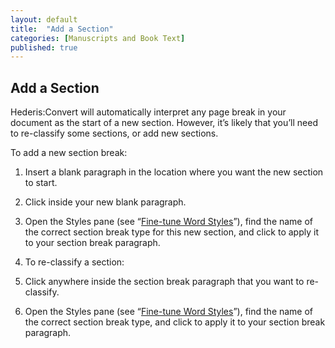 ```yaml
---
layout: default
title:  "Add a Section"
categories: [Manuscripts and Book Text]
published: true
---
```


<section data-type="chapter" class="hsecchapter" data-hederis-type="hsecchapter" id="piFBpmWKx"><h1 data-hederis-type="hblkchaptitle" class="hblkchaptitle" id="pPhomCFmW">Add a Section</h1>
    <p class="hblkp" data-hederis-type="hblkp" id="ping6V04H">Hederis:Convert will automatically interpret any page break in your document as the start of a new section. However, it&#8217;s likely that you&#8217;ll need to re-classify some sections, or add new sections.</p>
    <p class="hblkp" data-hederis-type="hblkp" id="pcbPHxH2y">To add a new section break:</p>
    <ol class="hwprnum-liststart" data-hederis-type="hwprnum-liststart" id="pEz7N57iH"><li class="hblkoli" data-hederis-type="hblkoli" id="liUmbbYv8M"><p class="hblkoli" data-hederis-type="hblkoli" id="pMBiifDtP">Insert a blank paragraph in the location where you want the new section to start.</p></li>
    <li class="hblkoli" data-hederis-type="hblkoli" id="livcZFri5M"><p class="hblkoli" data-hederis-type="hblkoli" id="pW8tIQOc7">Click inside your new blank paragraph.</p></li>
    <li class="hblkoli" data-hederis-type="hblkoli" id="liJIBrE1H1"><p class="hblkoli" data-hederis-type="hblkoli" id="pc6zKKqaa">Open the Styles pane (see &#8220;<a href="{% post_url 2019-03-03-13-Fine-tuneWordStyles %}" id="p4MxThz9p"><span class="Hyperlink" id="paqvocHFd">Fine-tune Word Styles</span></a>&#8221;), find the name of the correct section break type for this new section, and click to apply it to your section break paragraph.</p></li>
    <li class="hblkoli" data-hederis-type="hblkoli" id="liBHLV7wrX"><p class="hblkoli" data-hederis-type="hblkoli" id="pcPvAezIE">To re-classify a section:</p></li>
    <li class="hblkoli" data-hederis-type="hblkoli" id="liVh5hk9Kp"><p class="hblkoli" data-hederis-type="hblkoli" id="pNXZNWtCo">Click anywhere inside the section break paragraph that you want to re-classify.</p></li>
    <li class="hblkoli" data-hederis-type="hblkoli" id="liruYpabhK"><p class="hblkoli" data-hederis-type="hblkoli" id="pbDHZBkAu">Open the Styles pane (see &#8220;<a href="{% post_url 2019-03-03-13-Fine-tuneWordStyles %}" id="pq42Vm80D"><span class="Hyperlink" id="pnoKKoOyD">Fine-tune Word Styles</span></a>&#8221;), find the name of the correct section break type, and click to apply it to your section break paragraph.</p></li>
    </ol>
    </section>
    